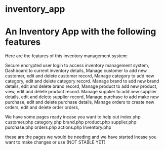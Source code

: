 # inventory_app
# An Inventory App with the following features 
Here are the features of this inventory management system:

Secure encrypted user login to access inventory management system,
Dashboard to current inventory details,
Manage customer to add new customer, edit and delete customer record,
Manage category to add new category, edit and delete category record.
Manage brand to add new brand details, edit and delete brand record,
Manage product to add new product, view, edit and delete product record.
Manage supplier to add new supplier details, edit and delete supplier record,
Manage purchase to add make new purchase, edit and delete purchase details,
Manage orders to create new orders, edit and delete order orders,

We have some pages ready incase you want to help out 
index.php
customer.php
category.php
brand.php
product.php
supplier.php
purchase.php
orders.php
actions.php
Inventory.php

these are the pages we would be needing and we have started incase you want to make changes or use (NOT STABLE YET)
